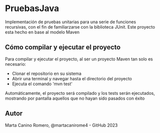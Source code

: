 # PruebasJava
Implementación de pruebas unitarias para una serie de funciones recursivas, con el fin de familiarzarse con la biblioteca JUnit.
Este proyecto esta hecho en base al modelo Maven

## Cómo compilar y ejecutar el proyecto
Para compilar y ejecutar el proyecto, al ser un proyecto Maven tan solo es necesario:

- Clonar el repositorio en su sistema
- Abrir una terminal y navegar hasta el directorio del proyecto
- Ejecuta el comando 'mvn test'

Automáticamente, el proyecto será compilado y los tests serán ejecutados, mostrando por pantalla aquellos que no hayan sido pasados con éxito

## Autor
Marta Canino Romero, @martacanirome4 - GitHub 2023
